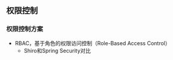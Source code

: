 ## 权限控制
### 权限控制方案
- RBAC，基于角色的权限访问控制（Role-Based Access Control）
	-  Shiro和Spring Security对比
<!--stackedit_data:
eyJoaXN0b3J5IjpbMTAzMjYwNjkyNCwxMDY4NDAwMTcxXX0=
-->